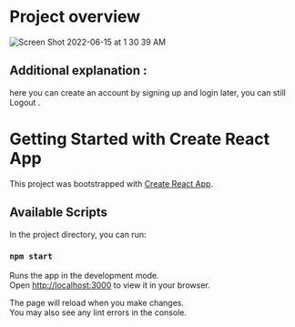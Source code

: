 # Project overview

![Screen Shot 2022-06-15 at 1 30 39 AM](https://user-images.githubusercontent.com/88326256/173701336-bcd0ec55-92f3-4391-92e3-d438fcc9d0ef.png)

## Additional explanation : 
 here you can create an account by signing up and login later, you can still Logout .

# Getting Started with Create React App

This project was bootstrapped with [Create React App](https://github.com/facebook/create-react-app).

## Available Scripts

In the project directory, you can run:

### `npm start`

Runs the app in the development mode.\
Open [http://localhost:3000](http://localhost:3000) to view it in your browser.

The page will reload when you make changes.\
You may also see any lint errors in the console.
